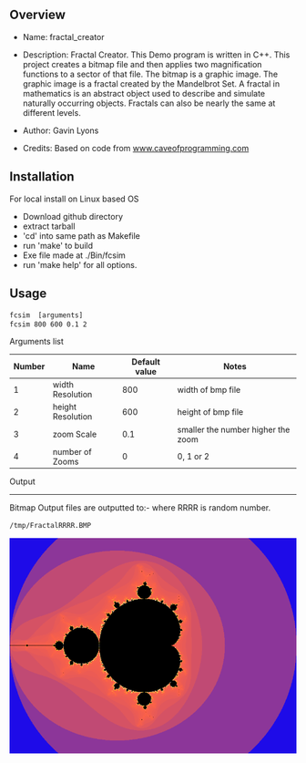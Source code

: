 
Overview
--------------------------------------------

* Name: fractal_creator

* Description: 
Fractal Creator. This Demo program is written in C++. 
This project creates a bitmap file  and 
then applies two magnification functions 
to a sector of that file. The bitmap is a graphic image.
The graphic image is a fractal created by the Mandelbrot Set.
A fractal in mathematics is an abstract object used to describe 
and simulate naturally occurring objects. Fractals can also be nearly the 
same at different levels. 

* Author: Gavin Lyons
* Credits: Based on code from www.caveofprogramming.com  

Installation
-----------------------------------------------
For local install on Linux based OS 

* Download github directory
* extract tarball
* 'cd' into same path as Makefile
* run 'make'  to build
* Exe file made at ./Bin/fcsim 
* run 'make help' for all options. 

Usage
------------------------------------------

```
fcsim  [arguments]
fcsim 800 600 0.1 2
```
Arguments list

| Number | Name | Default value | Notes  | 
| -------- | ----------- | ----------- | ----------- |
| 1 | width Resolution | 800 | width of bmp file | 
| 2 | height Resolution| 600 | height of bmp file | 
| 3 | zoom Scale |  0.1 | smaller the number higher the zoom | 
| 4 | number of Zooms | 0 | 0, 1 or 2| 

Output 

-------------------------------------
Bitmap Output files are outputted to:-
where RRRR is random number.

```sh
/tmp/FractalRRRR.BMP
```

![Ss](https://github.com/gavinlyonsrepo/Fractal_creator/blob/master/documentation/screenshots/Fractal_before_zoom.png)
